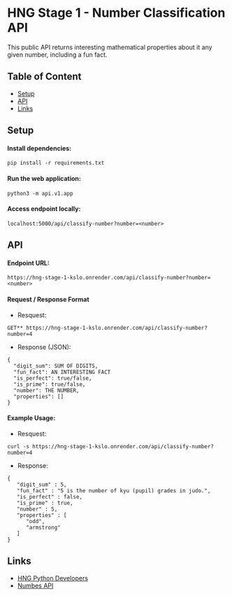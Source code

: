 # HNG Stage 1 - Number Classification API

This public API returns interesting mathematical properties about it any given number, including a fun fact.

## Table of Content
* [Setup](#setup)
* [API](#api)
* [Links](#links)

## Setup

#### Install dependencies:
`pip install -r requirements.txt`

#### Run the web application:
`python3 -m api.v1.app`

#### Access endpoint locally:
`localhost:5000/api/classify-number?number=<number>`


## API

#### Endpoint URL:
`https://hng-stage-1-kslo.onrender.com/api/classify-number?number=<number>`

#### Request / Response Format
- Resquest:

`GET** https://hng-stage-1-kslo.onrender.com/api/classify-number?number=4`

- Response (JSON):

```
{
  "digit_sum": SUM OF DIGITS,
  "fun_fact": AN INTERESTING FACT
  "is_perfect": true/false,
  "is_prime": true/false,
  "number": THE NUMBER,
  "properties": []
}
```

#### Example Usage:
- Resquest:

`curl -s https://hng-stage-1-kslo.onrender.com/api/classify-number?number=4`

- Response:

```
{
   "digit_sum" : 5,
   "fun_fact" : "5 is the number of kyu (pupil) grades in judo.",
   "is_perfect" : false,
   "is_prime" : true,
   "number" : 5,
   "properties" : [
      "odd",
      "armstrong"
   ]
}
```

## Links
* [HNG Python Developers](https://hng.tech/hire/python-developers)
* [Numbes API](http://numbersapi.com)
